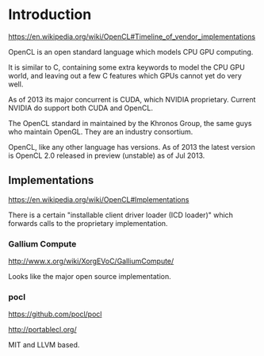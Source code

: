 # Introduction

<https://en.wikipedia.org/wiki/OpenCL#Timeline_of_vendor_implementations>

OpenCL is an open standard language which models CPU GPU computing.

It is similar to C, containing some extra keywords to model the CPU GPU world, and leaving out a few C features which GPUs cannot yet do very well.

As of 2013 its major concurrent is CUDA, which NVIDIA proprietary. Current NVIDIA do support both CUDA and OpenCL.

The OpenCL standard in maintained by the Khronos Group, the same guys who maintain OpenGL. They are an industry consortium.

OpenCL, like any other language has versions. As of 2013 the latest version is OpenCL 2.0 released in preview (unstable) as of Jul 2013.

## Implementations

<https://en.wikipedia.org/wiki/OpenCL#Implementations>

There is a certain "installable client driver loader (ICD loader)" which forwards calls to the proprietary implementation.

### Gallium Compute

<http://www.x.org/wiki/XorgEVoC/GalliumCompute/>

Looks like the major open source implementation.

### pocl

<https://github.com/pocl/pocl>

<http://portablecl.org/>

MIT and LLVM based.
